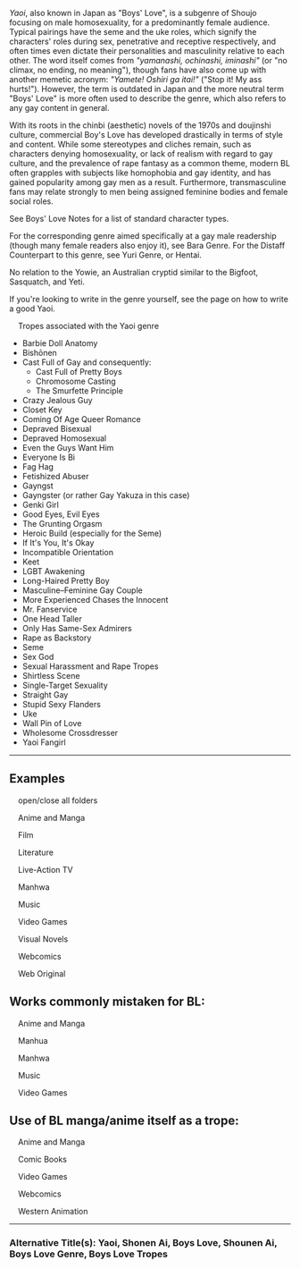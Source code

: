 _Yaoi_, also known in Japan as "Boys' Love", is a subgenre of Shoujo focusing on male homosexuality, for a predominantly female audience. Typical pairings have the seme and the uke roles, which signify the characters' roles during sex, penetrative and receptive respectively, and often times even dictate their personalities and masculinity relative to each other. The word itself comes from _"yamanashi, ochinashi, iminashi"_ (or "no climax, no ending, no meaning"), though fans have also come up with another memetic acronym: _"Yamete! Oshiri ga itai!"_ ("Stop it! My ass hurts!"). However, the term is outdated in Japan and the more neutral term "Boys' Love" is more often used to describe the genre, which also refers to any gay content in general.

With its roots in the chinbi (aesthetic) novels of the 1970s and doujinshi culture, commercial Boy's Love has developed drastically in terms of style and content. While some stereotypes and cliches remain, such as characters denying homosexuality, or lack of realism with regard to gay culture, and the prevalence of rape fantasy as a common theme, modern BL often grapples with subjects like homophobia and gay identity, and has gained popularity among gay men as a result. Furthermore, transmasculine fans may relate strongly to men being assigned feminine bodies and female social roles.

See Boys' Love Notes for a list of standard character types.

For the corresponding genre aimed specifically at a gay male readership (though many female readers also enjoy it), see Bara Genre. For the Distaff Counterpart to this genre, see Yuri Genre, or Hentai.

No relation to the Yowie, an Australian cryptid similar to the Bigfoot, Sasquatch, and Yeti.

If you're looking to write in the genre yourself, see the page on how to write a good Yaoi.

    Tropes associated with the Yaoi genre 

-   Barbie Doll Anatomy
-   Bishōnen
-   Cast Full of Gay and consequently:
    -   Cast Full of Pretty Boys
    -   Chromosome Casting
    -   The Smurfette Principle
-   Crazy Jealous Guy
-   Closet Key
-   Coming Of Age Queer Romance
-   Depraved Bisexual
-   Depraved Homosexual
-   Even the Guys Want Him
-   Everyone Is Bi
-   Fag Hag
-   Fetishized Abuser
-   Gayngst
-   Gayngster (or rather Gay Yakuza in this case)
-   Genki Girl
-   Good Eyes, Evil Eyes
-   The Grunting Orgasm
-   Heroic Build (especially for the Seme)
-   If It's You, It's Okay
-   Incompatible Orientation
-   Keet
-   LGBT Awakening
-   Long-Haired Pretty Boy
-   Masculine–Feminine Gay Couple
-   More Experienced Chases the Innocent
-   Mr. Fanservice
-   One Head Taller
-   Only Has Same-Sex Admirers
-   Rape as Backstory
-   Seme
-   Sex God
-   Sexual Harassment and Rape Tropes
-   Shirtless Scene
-   Single-Target Sexuality
-   Straight Gay
-   Stupid Sexy Flanders
-   Uke
-   Wall Pin of Love
-   Wholesome Crossdresser
-   Yaoi Fangirl

___

## Examples

    open/close all folders 

    Anime and Manga 

    Film 

    Literature 

    Live-Action TV 

    Manhwa 

    Music 

    Video Games 

    Visual Novels 

    Webcomics 

    Web Original 

## Works commonly mistaken for BL:

    Anime and Manga 

    Manhua 

    Manhwa 

    Music 

    Video Games 

## Use of BL manga/anime itself as a trope:

    Anime and Manga 

    Comic Books 

    Video Games 

    Webcomics 

    Western Animation 

___

### **Alternative Title(s):** Yaoi, Shonen Ai, Boys Love, Shounen Ai, Boys Love Genre, Boys Love Tropes